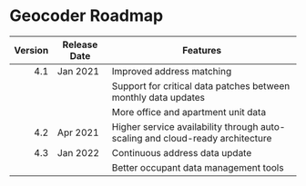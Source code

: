 # Geocoder Roadmap
Version | Release Date | Features
-------: | --------------- | -------------
4.1|Jan 2021|Improved address matching
|||Support for critical data patches between monthly data updates
|||More office and apartment unit data
4.2|Apr 2021|Higher service availability through auto-scaling and cloud-ready architecture
4.3| Jan 2022|Continuous address data update|
|||Better occupant data management tools|
